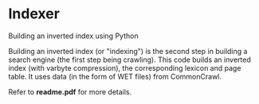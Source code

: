 # Indexer
Building an inverted index using Python

Building an inverted index (or "indexing") is the second step in building a search engine (the first step being crawling). This code builds an inverted index (with varbyte compression), the corresponding lexicon and page table. It uses data (in the form of WET files) from CommonCrawl.

Refer to <b>readme.pdf</b> for more details.
